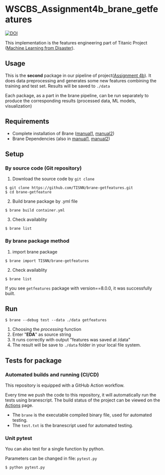 # WSCBS_Assignment4b_brane_getfeatures

[![DOI](https://zenodo.org/badge/DOI/10.5281/zenodo.6612428.svg)](https://doi.org/10.5281/zenodo.6612428)

This implementation is the features engineering part of Titanic Project ([Machine Learning from Disaster](https://www.kaggle.com/c/titanic/overview)).

## Usage
This is the **second** package in our pipeline of project([Assignment 4b](https://github.com/TISNN/WSCBS_Assignment4b)). It does data preprocessing and generates some new features combining the training and test set. Results will be saved to `./data`

Each package, as a part in the brane pipeline, can be run separately to produce the corresponding results (processed data, ML models, visualization)

## Requirements

- Complete installation of Brane ([manual1](https://wiki.enablingpersonalizedinterventions.nl/user-guide/software-engineers/installation.html), [manual2](https://wiki.enablingpersonalizedinterventions.nl/admins/installation/get-binaries.html))
- Brane Dependencies (also in [manual1](https://wiki.enablingpersonalizedinterventions.nl/user-guide/software-engineers/installation.html), [manual2](https://wiki.enablingpersonalizedinterventions.nl/admins/installation/get-binaries.html))

## Setup

### By source code (Git repository)

1. Download the source code by `git clone`
```shell
$ git clone https://github.com/TISNN/brane-getfeatures.git
$ cd brane-getfeature
```
2. Build brane package by .yml file
```shell
$ brane build container.yml
```
3. Check availablity
```shell
$ brane list
```

### By brane package method

1. import brane package
```shell
$ brane import TISNN/brane-getfeatures
```
2. Check availablity
```shell
$ brane list
```

If you see `getfeatures` package with version==8.0.0, it was successfully built.

## Run
```shell
$ brane --debug test --data ./data getfeatures
```
1. Choosing the *processing* function
2. Enter "**EDA**" as source string
3. It runs correctly with output "features was saved at /data"
4. The result will be save to `./data` folder in your local file system.

## Tests for package
### Automated builds and running (CI/CD)
This repository is equipped with a GitHub Action workflow. 

Every time we push the code to this repository, it will automatically run the tests using branescript. The build status of the project can be viewed on the [Actions](https://github.com/TISNN/brane-getfeatures/actions) page.

- The `brane` is the executable compiled binary file, used for automated testing.
- The `test.txt` is the branescript used for automated testing.

### Unit pytest
You can also test for a single function by python. 

Parameters can be changed in file: `pytest.py`
```shell
$ python pytest.py
```
